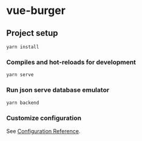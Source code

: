 # vue-burger

## Project setup
```
yarn install
```

### Compiles and hot-reloads for development
```
yarn serve
```

### Run json serve database emulator
```
yarn backend
```

### Customize configuration
See [Configuration Reference](https://cli.vuejs.org/config/).
